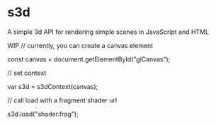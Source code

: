 # s3d
A simple 3d API for rendering simple scenes in JavaScript and HTML

WIP
// currently, you can create a canvas element

const canvas = document.getElementById("glCanvas");

// set context

var s3d = s3dContext(canvas);

// call load with a fragment shader url

s3d.load("shader.frag");
